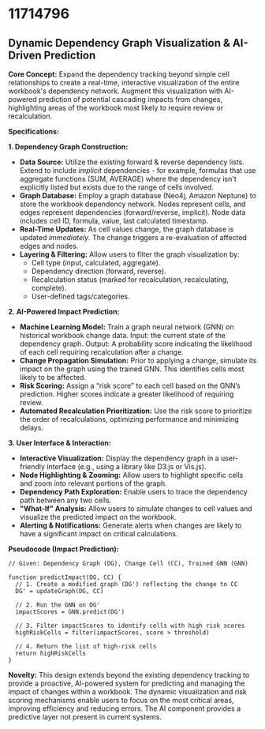 # 11714796

## Dynamic Dependency Graph Visualization & AI-Driven Prediction

**Core Concept:** Expand the dependency tracking beyond simple cell relationships to create a real-time, interactive visualization of the entire workbook's dependency network.  Augment this visualization with AI-powered prediction of potential cascading impacts from changes, highlighting areas of the workbook most likely to require review or recalculation.

**Specifications:**

**1. Dependency Graph Construction:**

*   **Data Source:** Utilize the existing forward & reverse dependency lists. Extend to include *implicit* dependencies - for example, formulas that use aggregate functions (SUM, AVERAGE) where the dependency isn't explicitly listed but exists due to the range of cells involved.
*   **Graph Database:** Employ a graph database (Neo4j, Amazon Neptune) to store the workbook dependency network. Nodes represent cells, and edges represent dependencies (forward/reverse, implicit).  Node data includes cell ID, formula, value, last calculated timestamp.
*   **Real-Time Updates:**  As cell values change, the graph database is updated *immediately*. The change triggers a re-evaluation of affected edges and nodes.
*   **Layering & Filtering:** Allow users to filter the graph visualization by:
    *   Cell type (input, calculated, aggregate).
    *   Dependency direction (forward, reverse).
    *   Recalculation status (marked for recalculation, recalculating, complete).
    *   User-defined tags/categories.

**2. AI-Powered Impact Prediction:**

*   **Machine Learning Model:** Train a graph neural network (GNN) on historical workbook change data. Input: the current state of the dependency graph. Output: A probability score indicating the likelihood of each cell requiring recalculation after a change.
*   **Change Propagation Simulation:**  Prior to applying a change, simulate its impact on the graph using the trained GNN. This identifies cells most likely to be affected.
*   **Risk Scoring:**  Assign a “risk score” to each cell based on the GNN’s prediction. Higher scores indicate a greater likelihood of requiring review.
*   **Automated Recalculation Prioritization:**  Use the risk score to prioritize the order of recalculations, optimizing performance and minimizing delays.

**3. User Interface & Interaction:**

*   **Interactive Visualization:**  Display the dependency graph in a user-friendly interface (e.g., using a library like D3.js or Vis.js).
*   **Node Highlighting & Zooming:** Allow users to highlight specific cells and zoom into relevant portions of the graph.
*   **Dependency Path Exploration:**  Enable users to trace the dependency path between any two cells.
*   **"What-If" Analysis:**  Allow users to simulate changes to cell values and visualize the predicted impact on the workbook.
*   **Alerting & Notifications:**  Generate alerts when changes are likely to have a significant impact on critical calculations.

**Pseudocode (Impact Prediction):**

```
// Given: Dependency Graph (DG), Change Cell (CC), Trained GNN (GNN)

function predictImpact(DG, CC) {
  // 1. Create a modified graph (DG') reflecting the change to CC
  DG' = updateGraph(DG, CC)

  // 2. Run the GNN on DG'
  impactScores = GNN.predict(DG')

  // 3. Filter impactScores to identify cells with high risk scores
  highRiskCells = filter(impactScores, score > threshold)

  // 4. Return the list of high-risk cells
  return highRiskCells
}
```

**Novelty:** This design extends beyond the existing dependency tracking to provide a proactive, AI-powered system for predicting and managing the impact of changes within a workbook. The dynamic visualization and risk scoring mechanisms enable users to focus on the most critical areas, improving efficiency and reducing errors. The AI component provides a predictive layer not present in current systems.